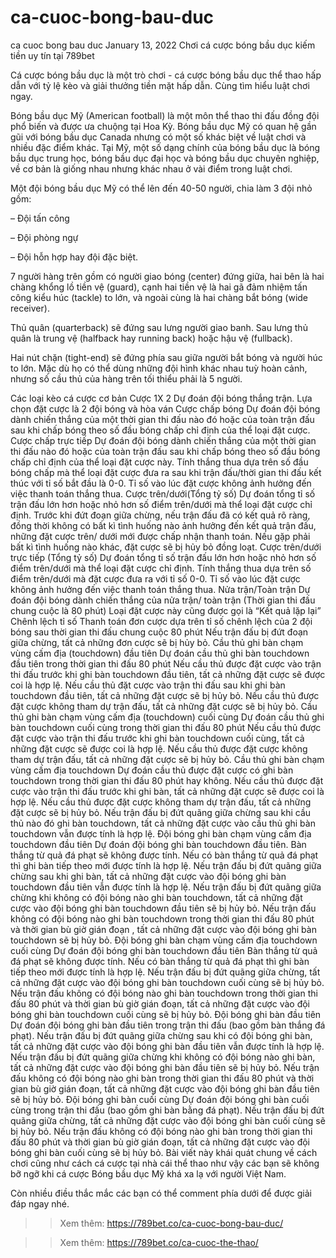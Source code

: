 # ca-cuoc-bong-bau-duc
ca cuoc bong bau duc
January 13, 2022
Chơi cá cược bóng bầu dục kiếm tiền uy tín tại 789bet

Cá cược bóng bầu dục là một trò chơi - cá cược bóng bầu dục thể thao hấp dẫn với tỷ lệ kèo và giải thưởng tiền mặt hấp dẫn. Cùng tìm hiểu luật chơi ngay.

Bóng bầu dục Mỹ (American football) là một môn thể thao thi đấu đồng đội phổ biến và được ưa chuộng tại Hoa Kỳ. Bóng bầu dục Mỹ có quan hệ gần gũi với bóng bầu dục Canada nhưng có một số khác biệt về luật chơi và nhiều đặc điểm khác. Tại Mỹ, một số dạng chính của bóng bầu dục là bóng bầu dục trung học, bóng bầu dục đại học và bóng bầu dục chuyên nghiệp, về cơ bản là giống nhau nhưng khác nhau ở vài điểm trong luật chơi.

Một đội bóng bầu dục Mỹ có thể lên đến 40-50 người, chia làm 3 đội nhỏ gồm:

– Đội tấn công

– Đội phòng ngự

– Đội hỗn hợp hay đội đặc biệt.

7 người hàng trên gồm có người giao bóng (center) đứng giữa, hai bên là hai chàng khổng lồ tiền vệ (guard), cạnh hai tiền vệ là hai gã đảm nhiệm tấn công kiểu húc (tackle) to lớn, và ngoài cùng là hai chàng bắt bóng (wide receiver).

Thủ quân (quarterback) sẽ đứng sau lưng người giao banh. Sau lưng thủ quân là trung vệ (halfback hay running back) hoặc hậu vệ (fullback).

Hai nút chặn (tight-end) sẽ đứng phía sau giữa người bắt bóng và người húc to lớn. Mặc dù họ có thể dùng những đội hình khác nhau tuỳ hoàn cảnh, nhưng số cầu thủ của hàng trên tối thiểu phải là 5 người.

Các loại kèo cá cược cơ bản
Cược 1X 2
Dự đoán đội bóng thắng trận. Lựa chọn đặt cược là 2 đội bóng và hòa ván
Cược chấp bóng
Dự đoán đội bóng dành chiến thắng của một thời gian thi đấu nào đó hoặc của toàn trận đấu sau khi chấp bóng theo số đầu bóng chấp chỉ định của thể loại đặt cược.
Cược chấp trực tiếp
Dự đoán đội bóng dành chiến thắng của một thời gian thi đấu nào đó hoặc của toàn trận đấu sau khi chấp bóng theo số đầu bóng chấp chỉ định của thể loại đặt cược này.
Tính thắng thua dựa trên số đầu bóng chấp mà thể loại đặt cược đưa ra sau khi trận đấu/thời gian thi đấu kết thúc với tỉ số bắt đầu là 0-0. Tỉ số vào lúc đặt cược không ảnh hưởng đến việc thanh toán thắng thua.
Cược trên/dưới(Tổng tỷ số)
Dự đoán tổng tỉ số trận đấu lớn hơn hoặc nhỏ hơn số điểm trên/dưới mà thể loại đặt cược chỉ định.
Trước khi đứt đoạn giữa chừng, nếu trận đấu đã có kết quả rõ ràng, đồng thời không có bất kì tình huống nào ảnh hưởng đến kết quả trận đấu, những đặt cược trên/ dưới mới được chấp nhận thanh toán. Nếu gặp phải bất kì tình huống nào khác, đặt cược sẽ bị hủy bỏ đồng loạt.
Cược trên/dưới trực tiếp (Tổng tỷ số)
Dự đoán tổng tỉ số trận đấu lớn hơn hoặc nhỏ hơn số điểm trên/dưới mà thể loại đặt cược chỉ định.
Tính thắng thua dựa trên số điểm trên/dưới mà đặt cược đưa ra với tỉ số 0-0. Tỉ số vào lúc đặt cược không ảnh hưởng đến việc thanh toán thắng thua.
Nửa trận/Toàn trận
Dự đoán đội bóng dành chiến thắng của nửa trận/ toàn trận (Thời gian thi đấu chung cuộc là 80 phút)
Loại đặt cược này cũng được gọi là “Kết quả lặp lại”
Chênh lệch tỉ số
Thanh toán đơn cược dựa trên tỉ số chênh lệch của 2 đội bóng sau thời gian thi đấu chung cuộc 80 phút
Nếu trận đấu bị đứt đoạn giữa chừng, tất cả những đơn cược sẽ bị hủy bỏ.
Cầu thủ ghi bàn chạm vùng cấm địa (touchdown) đầu tiên
Dự đoán cầu thủ ghi bàn touchdown đầu tiên trong thời gian thi đấu 80 phút
Nếu cầu thủ được đặt cược vào trận thi đấu trước khi ghi bàn touchdown đầu tiên, tất cả những đặt cược sẽ được coi là hợp lệ.
Nếu cầu thủ đặt cược vào trận thi đấu sau khi ghi bàn touchdown đầu tiên, tất cả những đặt cược sẽ bị hủy bỏ.
Nếu cầu thủ được đặt cược không tham dự trận đấu, tất cả những đặt cược sẽ bị hủy bỏ.
Cầu thủ ghi bàn chạm vùng cấm địa (touchdown) cuối cùng
Dự đoán cầu thủ ghi bàn touchdown cuối cùng trong thời gian thi đấu 80 phút
Nếu cầu thủ được đặt cược vào trận thi đấu trước khi ghi bàn touchdown cuối cùng, tất cả những đặt cược sẽ được coi là hợp lệ.
Nếu cầu thủ được đặt cược không tham dự trận đấu, tất cả những đặt cược sẽ bị hủy bỏ.
Cầu thủ ghi bàn chạm vùng cấm địa touchdown
Dự đoán cầu thủ được đặt cược có ghi bàn touchdown trong thời gian thi đấu 80 phút hay không.
Nếu cầu thủ được đặt cược vào trận thi đấu trước khi ghi bàn, tất cả những đặt cược sẽ được coi là hợp lệ.
Nếu cầu thủ được đặt cược không tham dự trận đấu, tất cả những đặt cược sẽ bị hủy bỏ.
Nếu trận đấu bị đứt quãng giữa chừng sau khi cầu thủ nào đó ghi bàn touchdown, tất cả những đặt cược vào cầu thủ ghi bàn touchdown vẫn được tính là hợp lệ.
Đội bóng ghi bàn chạm vùng cấm địa touchdown đầu tiên
Dự đoán đội bóng ghi bàn touchdown đầu tiên.
Bàn thắng từ quả đá phạt sẽ không được tính. Nếu có bàn thắng từ quả đá phạt thì ghi bàn tiếp theo mới được tính là hợp lệ.
Nếu trận đấu bị đứt quãng giữa chừng sau khi ghi bàn, tất cả những đặt cược vào đội bóng ghi bàn touchdown đầu tiên vẫn được tính là hợp lệ.
Nếu trận đấu bị đứt quãng giữa chừng khi không có đội bóng nào ghi bàn touchdown, tất cả những đặt cược vào đội bóng ghi bàn touchdown đầu tiên sẽ bị hủy bỏ.
Nếu trận đấu không có đội bóng nào ghi bàn touchdown trong thời gian thi đấu 80 phút và thời gian bù giờ gián đoạn , tất cả những đặt cược vào đội bóng ghi bàn touchdown sẽ bị hủy bỏ.
Đội bóng ghi bàn chạm vùng cấm địa touchdown cuối cùng
Dự đoán đội bóng ghi bàn touchdown đầu tiên
Bàn thắng từ quả đá phạt sẽ không được tính. Nếu có bàn thắng từ quả đá phạt thì ghi bàn tiếp theo mới được tính là hợp lệ.
Nếu trận đấu bị đứt quãng giữa chừng, tất cả những đặt cược vào đội bóng ghi bàn touchdown cuối cùng sẽ bị hủy bỏ.
Nếu trận đấu không có đội bóng nào ghi bàn touchdown trong thời gian thi đấu 80 phút và thời gian bù giờ gián đoạn, tất cả những đặt cược vào đội bóng ghi bàn touchdown cuối cùng sẽ bị hủy bỏ.
Đội bóng ghi bàn đầu tiên
Dự đoán đội bóng ghi bàn đầu tiên trong trận thi đấu (bao gồm bàn thắng đá phạt).
Nếu trận đấu bị đứt quãng giữa chừng sau khi có đội bóng ghi bàn, tất cả những đặt cược vào đội bóng ghi bàn đầu tiên vẫn được tính là hợp lệ.
Nếu trận đấu bị đứt quãng giữa chừng khi không có đội bóng nào ghi bàn, tất cả những đặt cược vào đội bóng ghi bàn đầu tiên sẽ bị hủy bỏ.
Nếu trận đấu không có đội bóng nào ghi bàn trong thời gian thi đấu 80 phút và thời gian bù giờ gián đoạn, tất cả những đặt cược vào đội bóng ghi bàn đầu tiên sẽ bị hủy bỏ.
Đội bóng ghi bàn cuối cùng
Dự đoán đội bóng ghi bàn cuối cùng trong trận thi đấu (bao gồm ghi bàn bằng đá phạt).
Nếu trận đấu bị đứt quãng giữa chừng, tất cả những đặt cược vào đội bóng ghi bàn cuối cùng sẽ bị hủy bỏ.
Nếu trận đấu không có đội bóng nào ghi bàn trong thời gian thi đấu 80 phút và thời gian bù giờ gián đoạn, tất cả những đặt cược vào đội bóng ghi bàn cuối cùng sẽ bị hủy bỏ.
Bài viết này khái quát chung về cách chơi cũng như cách cá cược tại nhà cái thể thao như vậy các bạn sẽ không bỡ ngỡ khi cá cược Bóng bầu dục Mỹ khá xa lạ với người Việt Nam.

Còn nhiều điều thắc mắc các bạn có thể comment phía dưới để được giải đáp ngay nhé.

>> Xem thêm: https://789bet.co/ca-cuoc-bong-bau-duc/

>> Xem thêm: https://789bet.co/ca-cuoc-the-thao/
